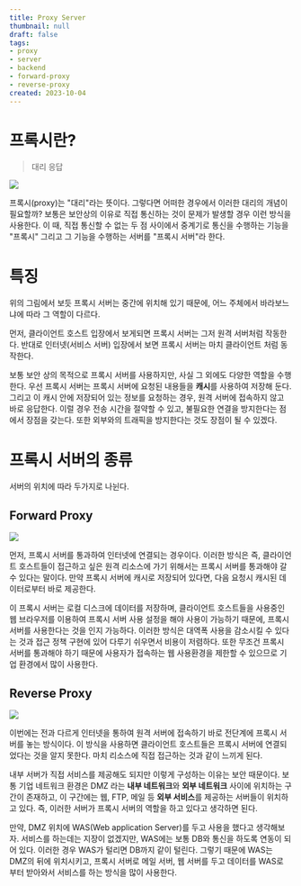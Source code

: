 ```yaml
---
title: Proxy Server
thumbnail: null
draft: false
tags:
- proxy
- server
- backend
- forward-proxy
- reverse-proxy
created: 2023-10-04
---
```


# 프록시란?

 > 
 > 대리 응답

![](Pasted%20image%2020231004180758.png)

프록시(proxy)는 "대리"라는 뜻이다. 그렇다면 어떠한 경우에서 이러한 대리의 개념이 필요할까? 보통은 보안상의 이유로 직접 통신하는 것이 문제가 발생할 경우 이런 방식을 사용한다. 이 때, 직접 통신할 수 없는 두 점 사이에서 중계기로 통신을 수행하는 기능을 "프록시" 그리고 그 기능을 수행하는 서버를 "프록시 서버"라 한다.

# 특징

위의 그림에서 보듯 프록시 서버는 중간에 위치해 있기 때문에, 어느 주체에서 바라보느냐에 따라 그 역할이 다르다.

먼저, 클라이언트 호스트 입장에서 보게되면 프록시 서버는 그저 원격 서버처럼 작동한다. 반대로 인터넷(서비스 서버) 입장에서 보면 프록시 서버는 마치 클라이언트 처럼 동작한다.

보통 보안 상의 목적으로 프록시 서버를 사용하지만, 사실 그 외에도 다양한 역할을 수행한다. 우선 프록시 서버는 프록시 서버에 요청된 내용들을 **캐시**를 사용하여 저장해 둔다. 그리고 이 캐시 안에 저장되어 있는 정보를 요청하는 경우, 원격 서버에 접속하지 않고 바로 응답한다. 이럴 경우 전송 시간을 절약할 수 있고, 불필요한 연결을 방지한다는 점에서 장점을 갖는다. 또한 외부와의 트래픽을 방지한다는 것도 장점이 될 수 있겠다.

# 프록시 서버의 종류

서버의 위치에 따라 두가지로 나뉜다.

## Forward Proxy

![](Pasted%20image%2020231004180813.png)

먼저, 프록시 서버를 통과하여 인터넷에 연결되는 경우이다. 이러한 방식은 즉, 클라이언트 호스트들이 접근하고 싶은 원격 리소스에 가기 위해서는 프록시 서버를 통과해야 갈 수 있다는 말이다. 만약 프록시 서버에 캐시로 저장되어 있다면, 다음 요청시 캐시된 데이터로부터 바로 제공한다.

이 프록시 서버는 로컬 디스크에 데이터를 저장하며, 클라이언트 호스트들을 사용중인 웹 브라우저를 이용하여 프록시 서버 사용 설정을 해야 사용이 가능하기 때문에, 프록시 서버를 사용한다는 것을 인지 가능하다. 이러한 방식은 대역폭 사용을 감소시킬 수 있다는 것과 접근 정책 구현에 있어 다루기 쉬우면서 비용이 저렴하다. 또한 무조건 프록시 서버를 통과해야 하기 때문에 사용자가 접속하는 웹 사용환경을 제한할 수 있으므로 기업 환경에서 많이 사용한다.

## Reverse Proxy

![](Pasted%20image%2020231004180822.png)

이번에는 전과 다르게 인터넷을 통하여 원격 서버에 접속하기 바로 전단계에 프록시 서버를 놓는 방식이다. 이 방식을 사용하면 클라이언트 호스트들은 프록시 서버에 연결되었다는 것을 알지 못한다. 마치 리소스에 직접 접근하는 것과 같이 느끼게 된다. 

내부 서버가 직접 서비스를 제공해도 되지만 이렇게 구성하는 이유는 보안 때문이다. 보통 기업 네트워크 환경은 DMZ 라는 **내부 네트워크**와 **외부 네트워크** 사이에 위치하는 구간이 존재하고, 이 구간에는 웹, FTP, 메일 등 **외부 서비스**를 제공하는 서버들이 위치하고 있다. 즉, 이러한 서버가 프록시 서버의 역할을 하고 있다고 생각하면 된다.

만약, DMZ 위치에 WAS(Web application Server)를 두고 사용을 했다고 생각해보자. 서비스를 하는데는 지장이 없겠지만, WAS에는 보통 DB와 통신을 하도록 연동이 되어 있다. 이러한 경우 WAS가 털리면 DB까지 같이 털린다. 그렇기 때문에 WAS는 DMZ의 뒤에 위치시키고, 프록시 서버로 메일 서버, 웹 서버를 두고 데이터를 WAS로 부터 받아와서 서비스를 하는 방식을 많이 사용한다.
